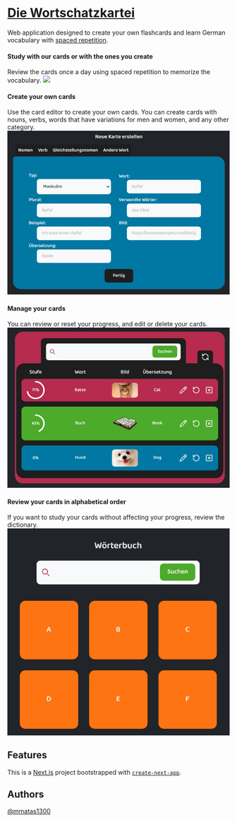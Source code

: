 # [Die Wortschatzkartei](https://die-wortschatzkartei.vercel.app/)

Web application designed to create your own flashcards and learn German vocabulary with [spaced repetition](https://en.wikipedia.org/wiki/Spaced_repetition).

#### Study with our cards or with the ones you create

Review the cards once a day using spaced repetition to memorize the vocabulary.
<img src="/public/imgs/Uben.gif" width="280"/>

#### Create your own cards
Use the card editor to create your own cards. You can create cards with nouns, verbs, words that have variations for men and women, and any other category.
![karteneditor](/public/imgs/Karteneditor.jpg)

#### Manage your cards
You can review or reset your progress, and edit or delete your cards.
![KarteneditorVerwalten](/public/imgs/KarteneditorVerwalten.jpg)

#### Review your cards in alphabetical order
If you want to study your cards without affecting your progress, review the dictionary.
![Worterbuch](/public/imgs/Worterbuch.jpg)

## Features

This is a [Next.js](https://nextjs.org/) project bootstrapped with [`create-next-app`](https://github.com/vercel/next.js/tree/canary/packages/create-next-app).

## Authors

[@mmatas1300](https://www.github.com/mmatas1300)
